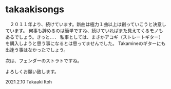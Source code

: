# takaakisongs
　２０１１年より、続けています。新曲は極力１曲以上は創っていこうと決意しています。
何事も辞めるのは簡単ですね、続けていればまた見えてくるモノもあるでしょう。きっと．．．
私事としては、まさかアコギ（ストレートギター）を購入しようと思う事になるとは思ってませんでした。
Takamineのギターにも出逢う事はなかったでしょう。

次は、フェンダーのストラトですね。

よろしくお願い致します。

2021.2.10
Takaaki Itoh







